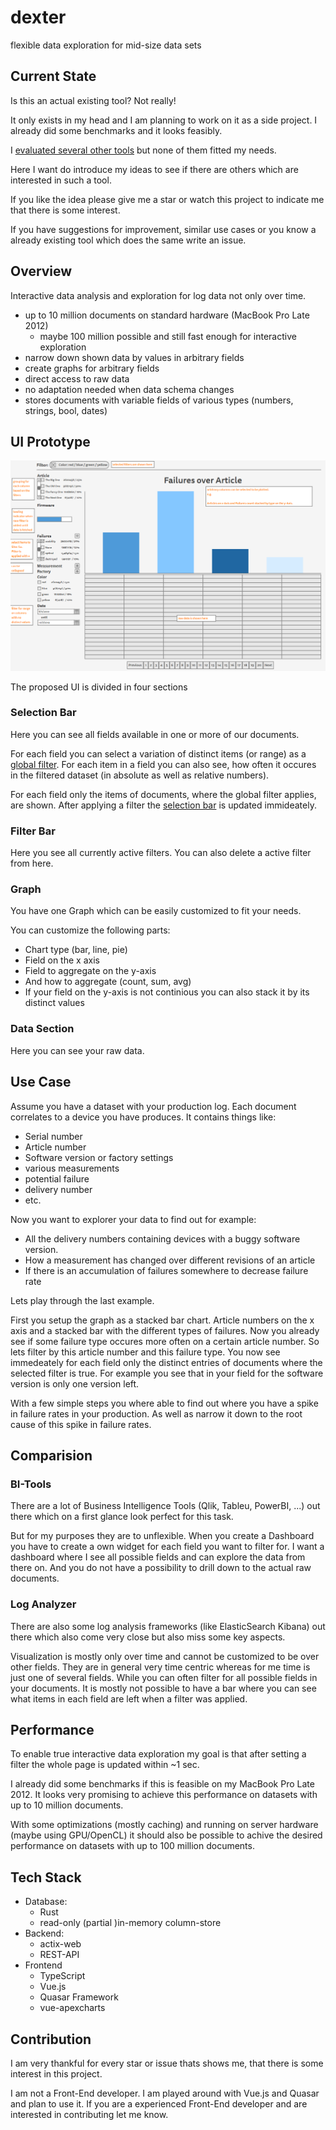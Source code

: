 # dexter
flexible data exploration for mid-size data sets

## Current State
Is this an actual existing tool? Not really!

It only exists in my head and I am planning to work on it as a side project.
I already did some benchmarks and it looks feasibly.

I [evaluated several other tools](#comparision) but none of them fitted my
needs.

Here I want do introduce my ideas to see if there are others
which are interested in such a tool.

If you like the idea please give me a star
or watch this project to indicate me that there is some interest.

If you have suggestions for improvement, similar use cases
or you know a already existing tool which does the same write an issue.

## Overview
Interactive data analysis and exploration for log data not only over time.

* up to 10 million documents on standard hardware (MacBook Pro Late 2012)
  * maybe 100 million possible and still fast enough for interactive exploration
* narrow down shown data by values in arbitrary fields
* create graphs for arbitrary fields
* direct access to raw data
* no adaptation needed when data schema changes
* stores documents with variable fields
  of various types (numbers, strings, bool, dates)

## UI Prototype
![UI Prototype](ui-prototype.png)

The proposed UI is divided in four sections
### Selection Bar
Here you can see all fields available in one or more of our documents.

For each field you can select a variation of distinct items (or range)
as a [global filter](#filter-bar).
For each item in a field you can also see,
how often it occures in the filtered dataset
(in absolute as well as relative numbers).

For each field only the items of documents,
where the global filter applies, are shown.
After applying a filter the [selection bar](#selection-bar)
is updated immideately.

### Filter Bar
Here you see all currently active filters.
You can also delete a active filter from here.

### Graph
You have one Graph which can be easily customized to fit your needs.

You can customize the following parts:
* Chart type (bar, line, pie)
* Field on the x axis
* Field to aggregate on the y-axis
* And how to aggregate (count, sum, avg)
* If your field on the y-axis is not continious
  you can also stack it by its distinct values

### Data Section
Here you can see your raw data.

## Use Case
Assume you have a dataset with your production log. Each document correlates to
a device you have produces. It contains things like:
* Serial number
* Article number
* Software version or factory settings
* various measurements
* potential failure
* delivery number
* etc.

Now you want to explorer your data to find out for example:
* All the delivery numbers containing devices with a buggy software version.
* How a measurement has changed over different revisions of an article
* If there is an accumulation of failures somewhere to decrease failure rate

Lets play through the last example.

First you setup the graph as a stacked bar chart.
Article numbers on the x axis
and a stacked bar with the different types of failures.
Now you already see if some failure type occures more often
on a certain article number.
So lets filter by this article number and this failure type.
You now see immedeately for each field only the distinct entries of documents
where the selected filter is true.
For example you see that in your field for the software version is only one
version left.

With a few simple steps you where able to find out where you have a spike in
failure rates in your production. As well as narrow it down to the root cause of
this spike in failure rates.

## Comparision
### BI-Tools
There are a lot of Business Intelligence Tools (Qlik, Tableu, PowerBI, ...)
out there which on a first glance look perfect for this task.

But for my purposes they are to unflexible.
When you create a Dashboard you have to create a own widget for each field you
want to filter for.
I want a dashboard where I see all possible fields and can explore the data from
there on.
And you do not have a possibility to drill down to the actual raw documents.

### Log Analyzer
There are also some log analysis frameworks (like ElasticSearch Kibana)
out there which also come very close but also miss some key aspects.

Visualization is mostly only over time and cannot be customized to be over
other fields. They are in general very time centric
whereas for me time is just one of several fields.
While you can often filter for all possible fields in your documents. It is
mostly not possible to have a bar where you can see what items in each field
are left when a filter was applied.

## Performance
To enable true interactive data exploration my goal is that after setting a filter
the whole page is updated within ~1 sec.

I already did some benchmarks if this is feasible on my MacBook Pro Late 2012.
It looks very promising to achieve this performance
on datasets with up to 10 million documents.

With some optimizations (mostly caching)
and running on server hardware (maybe using GPU/OpenCL)
it should also be possible to achive the desired performance
on datasets with up to 100 million documents.

## Tech Stack
* Database:
  * Rust
  * read-only (partial )in-memory column-store
* Backend:
  * actix-web
  * REST-API
* Frontend
  * TypeScript
  * Vue.js
  * Quasar Framework
  * vue-apexcharts

## Contribution
I am very thankful for every star or issue thats shows me, that there is some
interest in this project.

I am not a Front-End developer.
I am played around with Vue.js and Quasar and plan to use it.
If you are a experienced Front-End developer
and are interested in contributing let me know.
